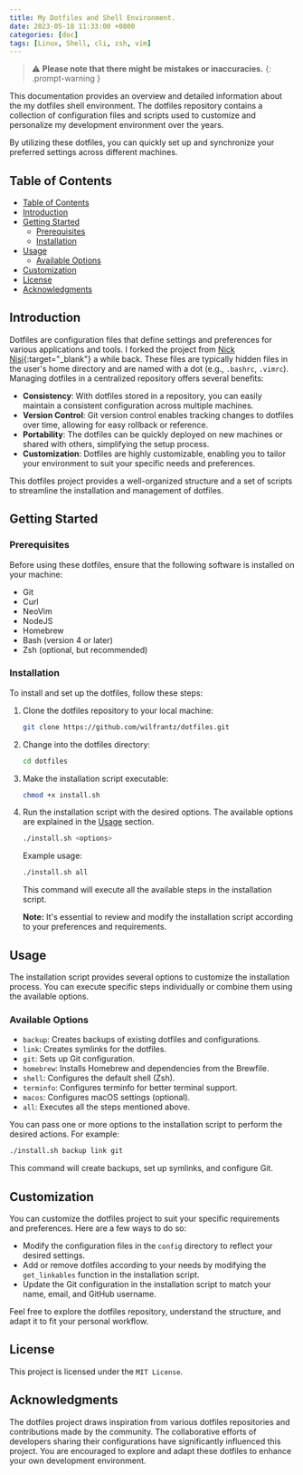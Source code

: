 ```yaml
---
title: My Dotfiles and Shell Environment.
date: 2023-05-18 11:33:00 +0800
categories: [doc]
tags: [Linux, Shell, cli, zsh, vim]
---
```


> ⚠️ **Please note that there might be mistakes or inaccuracies.**
{: .prompt-warning }

This documentation provides an overview and detailed information about the my dotfiles  shell environment. The dotfiles repository contains a collection of configuration files and scripts used to customize and personalize my development environment over the years.

By utilizing these dotfiles, you can quickly set up and synchronize your preferred settings across different machines.

## Table of Contents

- [Table of Contents](#table-of-contents)
- [Introduction](#introduction)
- [Getting Started](#getting-started)
  - [Prerequisites](#prerequisites)
  - [Installation](#installation)
- [Usage](#usage)
  - [Available Options](#available-options)
- [Customization](#customization)
- [License](#license)
- [Acknowledgments](#acknowledgments)

## Introduction

Dotfiles are configuration files that define settings and preferences for various applications and tools. I forked the project from [Nick Nisi](https://github.com/nicknisi/dotfiles){:target="_blank"} a while back. These files are typically hidden files in the user's home directory and are named with a dot (e.g., `.bashrc`, `.vimrc`). Managing dotfiles in a centralized repository offers several benefits:

- **Consistency**: With dotfiles stored in a repository, you can easily maintain a consistent configuration across multiple machines.
- **Version Control**: Git version control enables tracking changes to dotfiles over time, allowing for easy rollback or reference.
- **Portability**: The dotfiles can be quickly deployed on new machines or shared with others, simplifying the setup process.
- **Customization**: Dotfiles are highly customizable, enabling you to tailor your environment to suit your specific needs and preferences.

This dotfiles project provides a well-organized structure and a set of scripts to streamline the installation and management of dotfiles.

## Getting Started

### Prerequisites

Before using these dotfiles, ensure that the following software is installed on your machine:

- Git
- Curl
- NeoVim
- NodeJS
- Homebrew
- Bash (version 4 or later)
- Zsh (optional, but recommended)

### Installation

To install and set up the dotfiles, follow these steps:

1. Clone the dotfiles repository to your local machine:

   ```bash
   git clone https://github.com/wilfrantz/dotfiles.git
   ```

2. Change into the dotfiles directory:

   ```bash
   cd dotfiles
   ```

3. Make the installation script executable:

   ```bash
   chmod +x install.sh
   ```

4. Run the installation script with the desired options. The available options are explained in the [Usage](#usage) section.

   ```bash
   ./install.sh <options>
   ```

   Example usage:

   ```bash
   ./install.sh all
   ```

   This command will execute all the available steps in the installation script.

   **Note:** It's essential to review and modify the installation script according to your preferences and requirements.

## Usage

The installation script provides several options to customize the installation process. You can execute specific steps individually or combine them using the available options.

### Available Options

- `backup`: Creates backups of existing dotfiles and configurations.
- `link`: Creates symlinks for the dotfiles.
- `git`: Sets up Git configuration.
- `homebrew`: Installs Homebrew and dependencies from the Brewfile.
- `shell`: Configures the default shell (Zsh).
- `terminfo`: Configures terminfo for better terminal support.
- `macos`: Configures macOS settings (optional).
- `all`: Executes all the steps mentioned above.

You can pass one or more options to the installation script to perform the desired actions. For example:

```bash
./install.sh backup link git
```

This command will create backups, set up symlinks, and configure Git.

## Customization

You can customize the dotfiles project to suit your specific requirements and preferences. Here are a few ways to do so:

- Modify the configuration files in the `config` directory to reflect your desired settings.
- Add or remove dotfiles according to your needs by modifying the `get_linkables` function in the installation script.
- Update the Git configuration in the installation script to match your name, email, and GitHub username.

Feel free to explore the dotfiles repository, understand the structure, and adapt it to fit your personal workflow.

## License

This project is licensed under the `MIT License`.

## Acknowledgments

The dotfiles project draws inspiration from various dotfiles repositories and contributions made by the community. The collaborative efforts of developers sharing their configurations have significantly influenced this project. You are encouraged to explore and adapt these dotfiles to enhance your own development environment.

